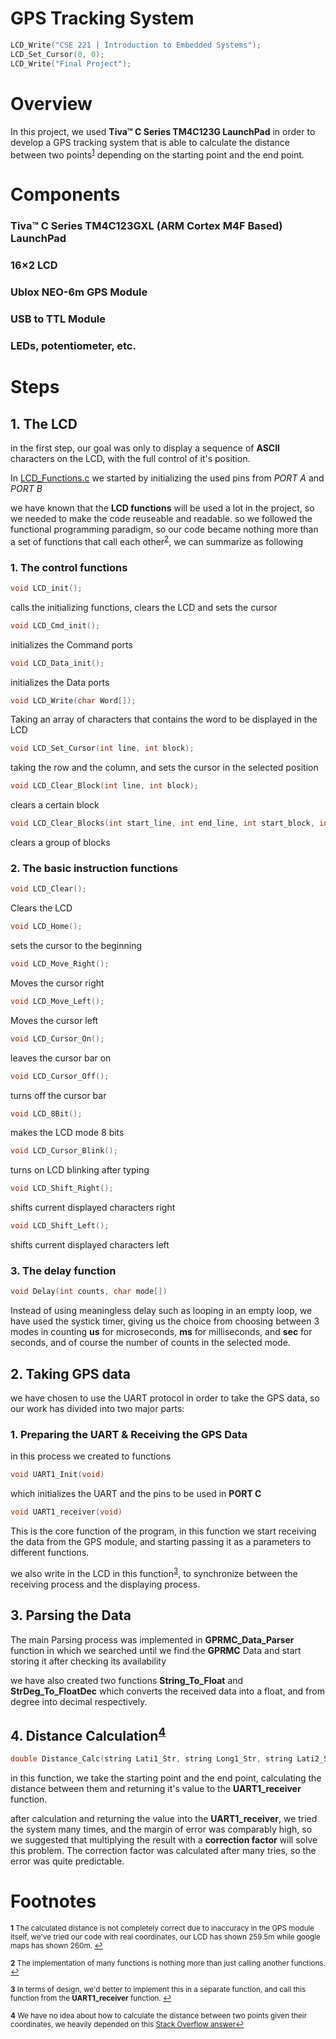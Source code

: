 # GPS Tracking System

```C 
LCD_Write("CSE 221 | Introduction to Embedded Systems");
LCD_Set_Cursor(0, 0);
LCD_Write("Final Project");
```

# Overview

In this project, we used **Tiva™ C Series TM4C123G LaunchPad** in order to develop a GPS tracking system that is able to calculate the distance between two points<sup id="a1">[1](#f1)</sup> depending on the starting point and the end point.


# Components

### Tiva™ C Series TM4C123GXL (ARM Cortex M4F Based) LaunchPad
### 16×2 LCD
### Ublox NEO-6m GPS Module
### USB to TTL Module
### LEDs, potentiometer, etc.

# Steps

## 1. The LCD

in the first step, our goal was only to display a sequence of **ASCII** characters on the LCD, with the full control of it's position.

In [LCD_Functions.c](https://github.com/0ssamaak0/GPS-Tracking-System/blob/main/LCD_Functions.c) we started by initializing the used pins from *PORT A* and *PORT B*

we have known that the **LCD functions** will be used a lot in the project, so we needed to make the code reuseable and readable. so we followed the functional programming paradigm, so our code became nothing more than a set of functions that call each other<sup id="a2">[2](#f2)</sup>, we can summarize as following


### 1. The control functions
```C 
void LCD_init();
```
calls the initializing functions, clears the LCD and sets the cursor
```C
void LCD_Cmd_init();
```
initializes the Command ports
```C
void LCD_Data_init();
```
initializes the Data ports
```C
void LCD_Write(char Word[]);
```
Taking an array of characters that contains the word to be displayed in the LCD
```C
void LCD_Set_Cursor(int line, int block);
```
taking the row and the column, and sets the cursor in the selected position
```C
void LCD_Clear_Block(int line, int block);
```
clears a certain block
```C
void LCD_Clear_Blocks(int start_line, int end_line, int start_block, int end_block );
```
clears a group of blocks

### 2. The basic instruction functions

```C
void LCD_Clear();
```
Clears the LCD
```C
void LCD_Home();
```
sets the cursor to the beginning
```C
void LCD_Move_Right();
```
Moves the cursor right
```C
void LCD_Move_Left();
```
Moves the cursor left
```C
void LCD_Cursor_On();
```
leaves the cursor bar on
```C
void LCD_Cursor_Off();
```
turns off the cursor bar
```C
void LCD_8Bit();
```
makes the LCD mode 8 bits
```C
void LCD_Cursor_Blink();
```
turns on LCD blinking after typing
```C
void LCD_Shift_Right();
```
shifts current displayed characters right
```C
void LCD_Shift_Left();
```
shifts current displayed characters left

### 3. The delay function

```C
void Delay(int counts, char mode[])
```
Instead of using meaningless delay such as looping in an empty loop, we have used the systick timer, giving us the choice from choosing between 3 modes in counting **us** for microseconds, **ms** for milliseconds, and **sec** for seconds, and of course the number of counts in the selected mode.


## 2. Taking GPS data
we have chosen to use the UART protocol in order to take the GPS data, so our work has divided into two major parts:

### 1. Preparing the UART & Receiving the GPS Data
in this process we created to functions
```C
void UART1_Init(void)
```
which initializes the UART and the pins to be used in **PORT C**
```C
void UART1_receiver(void)
```
This is the core function of the program, in this function we start receiving the data from the GPS module, and starting passing it as a parameters to different functions.

we also write in the LCD in this function<sup id="a3">[3](#f3)</sup>, to synchronize between the receiving process and the displaying process.

## 3. Parsing the Data
The main Parsing process was implemented in **GPRMC_Data_Parser** function in which we searched until we find the **GPRMC** Data and start storing it after checking its availability 

we have also created two functions **String_To_Float** and
**StrDeg_To_FloatDec** which converts the received data into a float, and from degree into decimal respectively.

## 4. Distance Calculation<sup id="a4">[4](f#4)</sup>
```C
double Distance_Calc(string Lati1_Str, string Long1_Str, string Lati2_Str, string Long2_Str)
```

in this function, we take the starting point and the end point,  calculating the distance between them and returning it's value to the **UART1_receiver** function.

after calculation and returning the value into the **UART1_receiver**, we tried the system many times, and the margin of error was comparably high, so we suggested that multiplying the result with a **correction factor** will solve this problem. The correction factor was calculated after many tries, so the error was quite predictable. 





# Footnotes
<sup><b id="f1">1</b> The calculated distance is not completely correct due to inaccuracy in the GPS module itself, we've tried our code with real coordinates, our LCD has shown 259.5m while google maps has shown 260m. [↩](#a1)</sup>

<sup><b id="f2">2</b> The implementation of many functions is nothing more than just calling another functions. [↩](#a2)</sup>

<sup><b id="f3">3</b> In terms of design, we'd better to implement this in a separate function, and call this function from the **UART1_receiver** function. [↩](#a3)</sup>

<sup><b id = "f4">4</b> We have no idea about how to calculate the distance between two points given their coordinates, we heavily depended on this [Stack Overflow answer](https://stackoverflow.com/questions/27928/calculate-distance-between-two-latitude-longitude-points-haversine-formula)[↩](#a4)</sub>

